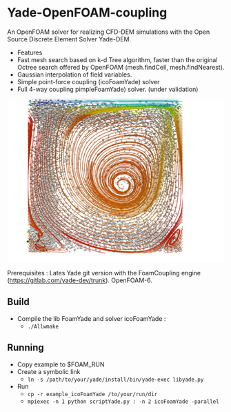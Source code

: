 # Yade-OpenFOAM-coupling
An OpenFOAM solver for realizing CFD-DEM simulations with the Open Source Discrete Element Solver Yade-DEM. 
* Features
 * Fast mesh search based on k-d Tree algorithm, faster than the original Octree search offered by OpenFOAM (mesh.findCell,  mesh.findNearest).
 * Gaussian interpolation of field variables. 
 * Simple point-force coupling (icoFoamYade) solver
 * Full 4-way coupling pimpleFoamYade) solver. (under validation) 


![Alt text](ccpl1.png)

Prerequisites : Lates Yade git version with the FoamCoupling engine (https://gitlab.com/yade-dev/trunk). OpenFOAM-6. 

## Build
* Compile the lib FoamYade and solver icoFoamYade : 
  * ``./Allwmake``

## Running 
* Copy example to $FOAM_RUN
* Create a symbolic link
  * ``ln -s /path/to/your/yade/install/bin/yade-exec libyade.py``
* Run 
  * ``cp -r example_icoFoamYade /to/your/run/dir ``
  * ``mpiexec -n 1 python scriptYade.py : -n 2 icoFoamYade -parallel``
  
